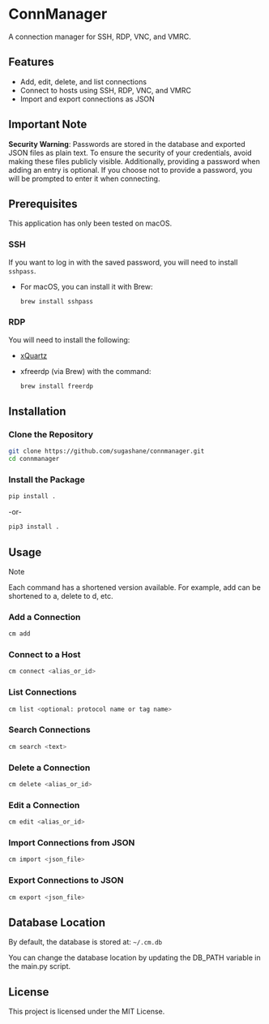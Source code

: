 # ConnManager

A connection manager for SSH, RDP, VNC, and VMRC.

## Features

- Add, edit, delete, and list connections
- Connect to hosts using SSH, RDP, VNC, and VMRC
- Import and export connections as JSON

## Important Note

**Security Warning**: Passwords are stored in the database and exported JSON files as plain text. To ensure the security of your credentials, avoid making these files publicly visible. Additionally, providing a password when adding an entry is optional. If you choose not to provide a password, you will be prompted to enter it when connecting.

## Prerequisites

This application has only been tested on macOS.

### SSH

If you want to log in with the saved password, you will need to install `sshpass`.

- For macOS, you can install it with Brew:

  ```sh
  brew install sshpass
  ```

### RDP

You will need to install the following:

- [xQuartz](https://www.xquartz.org/)

- xfreerdp (via Brew) with the command:

  ```sh
  brew install freerdp
  ```

## Installation

### Clone the Repository

```sh
git clone https://github.com/sugashane/connmanager.git
cd connmanager
```

### Install the Package

```sh
pip install .
```

-or-

```sh
pip3 install .
```

## Usage

> [!NOTE]
> Each command has a shortened version available. For example, add can be shortened to a, delete to d, etc.

### Add a Connection

```sh
cm add
```

### Connect to a Host

```sh
cm connect <alias_or_id>
```

### List Connections

```sh
cm list <optional: protocol name or tag name>
```

### Search Connections

```sh
cm search <text>
```

### Delete a Connection

```sh
cm delete <alias_or_id>
```

### Edit a Connection

```sh
cm edit <alias_or_id>
```

### Import Connections from JSON

```sh
cm import <json_file>
```

### Export Connections to JSON

```sh
cm export <json_file>
```

## Database Location

By default, the database is stored at: `~/.cm.db`

You can change the database location by updating the DB_PATH variable in the main.py script.

## License

This project is licensed under the MIT License.
